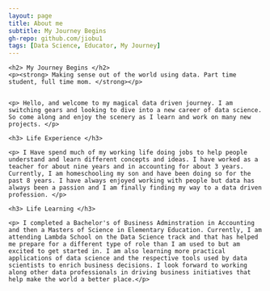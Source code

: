 ```yaml
---
layout: page
title: About me
subtitle: My Journey Begins
gh-repo: github.com/jiobu1
tags: [Data Science, Educator, My Journey]
---
```


	<h2> My Journey Begins </h2>
    <p><strong> Making sense out of the world using data. Part time student, full time mom. </strong></p>


	<p> Hello, and welcome to my magical data driven journey. I am switching gears and looking to dive into a new career of data science. So come along and enjoy the scenery as I learn and work on many new projects. </p>

	<h3> Life Experience </h3>

	<p> I Have spend much of my working life doing jobs to help people understand and learn different concepts and ideas. I have worked as a teacher for about nine years and in accounting for about 3 years. Currently, I am homeschooling my son and have been doing so for the past 8 years. I have always enjoyed working with people but data has always been a passion and I am finally finding my way to a data driven profession. </p>

	<h3> Life Learning </h3>

	<p> I completed a Bachelor's of Business Adminstration in Accounting and then a Masters of Science in Elementary Education. Currently, I am attending Lambda School on the Data Science track and that has helped me prepare for a different type of role than I am used to but am excited to get started in. I am also learning more practical applications of data science and the respective tools used by data scientists to enrich business decisions. I look forward to working along other data professionals in driving business initiatives that help make the world a better place.</p>
